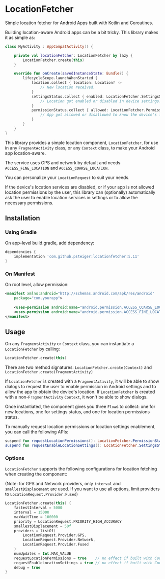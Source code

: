 # LocationFetcher

Simple location fetcher for Android Apps built with Kotlin and Coroutines.

Building location-aware Android apps can be a bit tricky. This library makes it as simple as:

```kotlin
class MyActivity : AppCompatActivity() {

    private val locationFetcher: LocationFetcher by lazy {
        LocationFetcher.create(this)
    }

    override fun onCreate(savedInstanceState: Bundle?) {
        lifecycleScope.launchWhenStarted {
            location.collect { location: Location? ->
                // New location received.
            }
            settingsStatus.collect { enabled: LocationFetcher.SettingsStatus ->
                // Location got enabled or disabled in device settings.
            }
            permissionStatus.collect { allowed: LocationFetcher.PermissionStatus ->
                // App got allowed or disallowed to know the device's location.
            }
        }
    }
}
```

This library provides a simple location component, `LocationFetcher`, for use in any `FragmentActivity` class, or any `Context` class, to make your Android app location-aware.

The service uses GPS and network by default and needs `ACCESS_FINE_LOCATION` and `ACCESS_COARSE_LOCATION`.

You can personalize your `LocationRequest` to suit your needs.

If the device's location services are disabled, or if your app is not allowed location permissions by the user, this library can (optionally) automatically ask the user to enable location services in settings or to allow the necessary permissions.

## Installation

### Using Gradle

On app-level build.gradle, add dependency:

```groovy
dependencies {
    implementation 'com.github.psteiger:locationfetcher:5.11'
}
```

### On Manifest

On root level, allow permission:

```xml
<manifest xmlns:android="http://schemas.android.com/apk/res/android"
    package="com.yourapp">
    
    <uses-permission android:name="android.permission.ACCESS_COARSE_LOCATION" />
    <uses-permission android:name="android.permission.ACCESS_FINE_LOCATION" />
</manifest>
```

## Usage

On any `FragmentActivity` or `Context` class, you can instantiate a `LocationFetcher` by calling:

```kotlin
LocationFetcher.create(this)
```

There are two method signatures: `LocationFetcher.create(Context)` and `LocationFetcher.create(FragmentActivity)`

If `LocationFetcher` is created with a `FragmentActivity`, it will be able to show dialogs to request the user to enable permission in Android settings and to allow the app to obtain the device's location. If `LocationFetcher` is created with a non-`FragmentActivity` `Context`, it won't be able to show dialogs.

Once instantiated, the component gives you three `Flow`s to collect: one for new locations, one for settings status, and one for location permissions status.

To manually request location permissions or location settings enablement, you can call the following APIs:

```kotlin
suspend fun requestLocationPermissions(): LocationFetcher.PermissionStatus
suspend fun requestEnableLocationSettings(): LocationFetcher.SettingsStatus
```

### Options

`LocationFetcher` supports the following configurations for location fetching when creating the component:

(Note: for GPS and Network providers, only `interval` and `smallestDisplacement` are used. If you want to use all options, limit providers to `LocationRequest.Provider.Fused`)

```kotlin
LocationFetcher.create(this) {
    fastestInterval = 5000
    interval = 15000
    maxWaitTime = 100000
    priority = LocationRequest.PRIORITY_HIGH_ACCURACY
    smallestDisplacement = 50f
    providers = listOf(
        LocationRequest.Provider.GPS,
        LocationRequest.Provider.Network, 
        LocationRequest.Provider.Fused
    )
    numUpdates = Int.MAX_VALUE
    requestLocationPermissions = true    // no effect if built with Context
    requestEnableLocationSettings = true // no effect if built with Context
    debug = true
}
```
